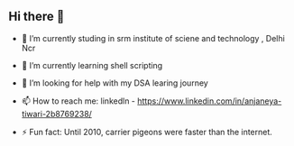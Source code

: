 ## Hi there 👋




- 🔭 I’m currently studing in srm institute  of sciene and technology , Delhi Ncr


- 🌱 I’m currently learning shell scripting


- 🤔 I’m looking for help with my DSA learing journey 


- 📫 How to reach me: linkedln - https://www.linkedin.com/in/anjaneya-tiwari-2b8769238/


- ⚡ Fun fact: Until 2010, carrier pigeons were faster than the internet.


